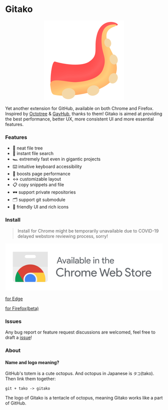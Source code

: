 # Gitako

<p align="center">
  <img width="256" src="src/assets/icons/Gitako.png" />
</p>

Yet another extension for GitHub, available on both Chrome and Firefox. Inspired by [Octotree](https://github.com/buunguyen/octotree) & [GayHub](https://github.com/jawil/GayHub), thanks to them! Gitako is aimed at providing the best performance, better UX, more consistent UI and more essential features.

### Features

- 📂 neat file tree
- 🔎 instant file search
- 🏎 extremely fast even in gigantic projects
- ⌨️ intuitive keyboard accessibility
- 🚀 boosts page performance
- ↔️ customizable layout
- 📋 copy snippets and file
- 🕶️ support private repositories
- 🗂 support git submodule
- 🎨 friendly UI and rich icons

### Install

> Install for Chrome might be temporarily unavailable due to COVID-19 delayed webstore reviewing process, sorry!

[![Install for Chrome](./ChromeWebStoreBadge.svg)](https://chrome.google.com/webstore/detail/gitako-github-file-tree/giljefjcheohhamkjphiebfjnlphnokk)

[for Edge](https://microsoftedge.microsoft.com/addons/detail/alpoloddcggjhakjemghahlkofjekbca)

[for Firefox(beta)](https://addons.mozilla.org/en-US/firefox/addon/gitako-github-file-tree/)

### Issues

Any bug report or feature request discussions are welcomed, feel free to draft a [issue](https://github.com/EnixCoda/Gitako/issues/)!

### About

#### Name and logo meaning?

GitHub's totem is a cute octopus. And octopus in Japanese is `タコ`(tako).
Then link them together:

    git + tako -> gitako

The logo of Gitako is a tentacle of octopus, meaning Gitako works like a part of GitHub.
